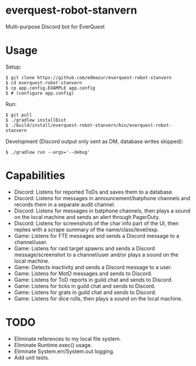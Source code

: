 # everquest-robot-stanvern
Multi-purpose Discord bot for EverQuest

# Usage

Setup:

```
$ git clone https://github.com/edmazur/everquest-robot-stanvern
$ cd everquest-robot-stanvern
$ cp app.config.EXAMPLE app.config
$ # (configure app.config)
```

Run:

```
$ git pull
$ ./gradlew installDist
$ ./build/install/everquest-robot-stanvern/bin/everquest-robot-stanvern
```

Development (Discord output only sent as DM, database writes skipped):

```
$ ./gradlew run --args='--debug'
```

# Capabilities
- Discord: Listens for reported ToDs and saves them to a database.
- Discord: Listens for messages in announcement/batphone channels and records them in a separate audit channel.
- Discord: Listens for messages in batphone channels, then plays a sound on the local machine and sends an alert through PagerDuty.
- Discord: Listens for screenshots of the char info part of the UI, then replies with a scrape summary of the name/class/level/exp.
- Game: Listens for FTE messages and sends a Discord message to a channel/user.
- Game: Listens for raid target spawns and sends a Discord message/screenshot to a channel/user and/or plays a sound on the local machine.
- Game: Detects inactivity and sends a Discord message to a user.
- Game: Listens for MotD messages and sends to Discord.
- Game: Listens for ToD reports in guild chat and sends to Discord.
- Game: Listens for ticks in guild chat and sends to Discord.
- Game: Listens for grats in guild chat and sends to Discord.
- Game: Listens for dice rolls, then plays a sound on the local machine.

# TODO
- Eliminate references to my local file system.
- Eliminate Runtime.exec() usage.
- Eliminate System.err/System.out logging.
- Add unit tests.
